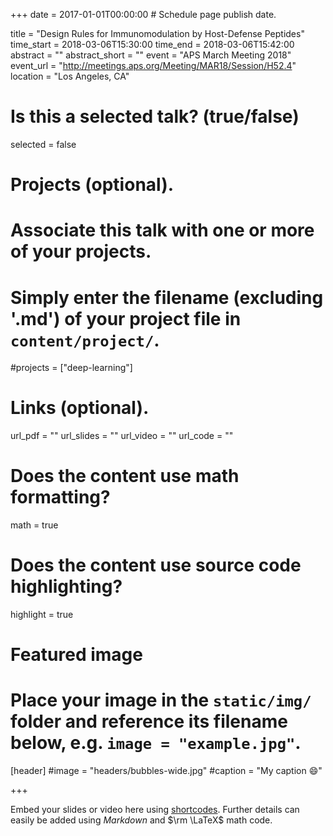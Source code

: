 +++
date = 2017-01-01T00:00:00  # Schedule page publish date.

title = "Design Rules for Immunomodulation by Host-Defense Peptides"
time_start = 2018-03-06T15:30:00
time_end = 2018-03-06T15:42:00
abstract = ""
abstract_short = ""
event = "APS March Meeting 2018"
event_url = "http://meetings.aps.org/Meeting/MAR18/Session/H52.4"
location = "Los Angeles, CA"

# Is this a selected talk? (true/false)
selected = false

# Projects (optional).
#   Associate this talk with one or more of your projects.
#   Simply enter the filename (excluding '.md') of your project file in `content/project/`.
#projects = ["deep-learning"]

# Links (optional).
url_pdf = ""
url_slides = ""
url_video = ""
url_code = ""

# Does the content use math formatting?
math = true

# Does the content use source code highlighting?
highlight = true

# Featured image
# Place your image in the `static/img/` folder and reference its filename below, e.g. `image = "example.jpg"`.
[header]
#image = "headers/bubbles-wide.jpg"
#caption = "My caption :smile:"

+++

Embed your slides or video here using [shortcodes](https://sourcethemes.com/academic/post/writing-markdown-latex/). Further details can easily be added using *Markdown* and $\rm \LaTeX$ math code.
